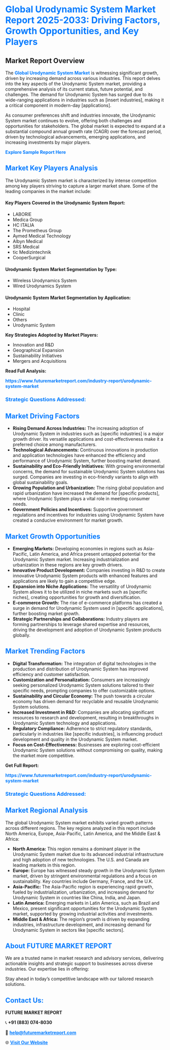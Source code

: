 <h1 style="color: #007BFF;">Global Urodynamic System Market Report 2025-2033: Driving Factors, Growth Opportunities, and Key Players</h1>

<section id="overview">
<h2>Market Report Overview</h2>
<p>The <a href="https://www.futuremarketreport.com/industry-report/urodynamic-system-market" style="color: #007BFF; text-decoration: none;"><strong>Global Urodynamic System Market</strong></a> is witnessing significant growth, driven by increasing demand across various industries. This report delves into the key aspects of the Urodynamic System market, providing a comprehensive analysis of its current status, future potential, and challenges. The demand for Urodynamic System has surged due to its wide-ranging applications in industries such as [insert industries], making it a critical component in modern-day [applications].</p>
<p>As consumer preferences shift and industries innovate, the Urodynamic System market continues to evolve, offering both challenges and opportunities for stakeholders. The global market is expected to expand at a substantial compound annual growth rate (CAGR) over the forecast period, driven by technological advancements, emerging applications, and increasing investments by major players.</p>
</section>

<section id="overview">
<p><a href="https://www.futuremarketreport.com/request-sample/reportId=123575" style="color: #007BFF; text-decoration: none;"><strong>Explore Sample Report Here</strong></a></p>
</section>

<section id="key-players">
<h2 style="color: #007BFF;">Market Key Players Analysis</h2>
<p>The Urodynamic System market is characterized by intense competition among key players striving to capture a larger market share. Some of the leading companies in the market include:</p>
<h4>Key Players Covered in the Urodynamic System Report:</h4>
<ul><li>LABORIE</li><li>Medica Group</li><li>HC ITALIA</li><li>The Prometheus Group</li><li>Aymed Medical Technology</li><li>Albyn Medical</li><li>SRS Medical</li><li>tic Medizintechnik</li><li>CooperSurgical</li></ul>
<h4>Urodynamic System Market Segmentation by Type:</h4>
<ul><li>Wireless Urodynamics System</li><li>Wired Urodynamics System</li></ul>

<h4>Urodynamic System Market Segmentation by Application:</h4>
<ul><li>Hospital</li><li>Clinic</li><li>Others</li><li>Urodynamic System</li></ul>
<p><strong>Key Strategies Adopted by Market Players:</strong></p>
<ul>
<li>Innovation and R&D</li>
<li>Geographical Expansion</li>
<li>Sustainability Initiatives</li>
<li>Mergers and Acquisitions</li>
</ul>
</section>

<section>
<p><strong>Read Full Analysis: </strong></p><a href="https://www.futuremarketreport.com/industry-report/urodynamic-system-market" style="color: #007BFF; text-decoration: none;"><strong>https://www.futuremarketreport.com/industry-report/urodynamic-system-market</strong></a>
<h3 style="color: #007BFF;">Strategic Questions Addressed:</h3>
</section>

<section id="driving-factors">
<h2 style="color: #007BFF;">Market Driving Factors</h2>
<ul>
<li><strong>Rising Demand Across Industries:</strong> The increasing adoption of Urodynamic System in industries such as [specific industries] is a major growth driver. Its versatile applications and cost-effectiveness make it a preferred choice among manufacturers.</li>
<li><strong>Technological Advancements:</strong> Continuous innovations in production and application technologies have enhanced the efficiency and performance of Urodynamic System, further boosting market demand.</li>
<li><strong>Sustainability and Eco-Friendly Initiatives:</strong> With growing environmental concerns, the demand for sustainable Urodynamic System solutions has surged. Companies are investing in eco-friendly variants to align with global sustainability goals.</li>
<li><strong>Growing Population and Urbanization:</strong> The rising global population and rapid urbanization have increased the demand for [specific products], where Urodynamic System plays a vital role in meeting consumer needs.</li>
<li><strong>Government Policies and Incentives:</strong> Supportive government regulations and incentives for industries using Urodynamic System have created a conducive environment for market growth.</li>
</ul>
</section>

<section id="growth-opportunities">
<h2 style="color: #007BFF;">Market Growth Opportunities</h2>
<ul>
<li><strong>Emerging Markets:</strong> Developing economies in regions such as Asia-Pacific, Latin America, and Africa present untapped potential for the Urodynamic System market. Increasing industrialization and urbanization in these regions are key growth drivers.</li>
<li><strong>Innovative Product Development:</strong> Companies investing in R&D to create innovative Urodynamic System products with enhanced features and applications are likely to gain a competitive edge.</li>
<li><strong>Expansion into Niche Applications:</strong> The versatility of Urodynamic System allows it to be utilized in niche markets such as [specific niches], creating opportunities for growth and diversification.</li>
<li><strong>E-commerce Growth:</strong> The rise of e-commerce platforms has created a surge in demand for Urodynamic System used in [specific applications], further boosting market growth.</li>
<li><strong>Strategic Partnerships and Collaborations:</strong> Industry players are forming partnerships to leverage shared expertise and resources, driving the development and adoption of Urodynamic System products globally.</li>
</ul>
</section>

<section id="trending-factors">
<h2 style="color: #007BFF;">Market Trending Factors</h2>
<ul>
<li><strong>Digital Transformation:</strong> The integration of digital technologies in the production and distribution of Urodynamic System has improved efficiency and customer satisfaction.</li>
<li><strong>Customization and Personalization:</strong> Consumers are increasingly seeking personalized Urodynamic System solutions tailored to their specific needs, prompting companies to offer customizable options.</li>
<li><strong>Sustainability and Circular Economy:</strong> The push towards a circular economy has driven demand for recyclable and reusable Urodynamic System solutions.</li>
<li><strong>Increased Investment in R&D:</strong> Companies are allocating significant resources to research and development, resulting in breakthroughs in Urodynamic System technology and applications.</li>
<li><strong>Regulatory Compliance:</strong> Adherence to strict regulatory standards, particularly in industries like [specific industries], is influencing product development and quality in the Urodynamic System market.</li>
<li><strong>Focus on Cost-Effectiveness:</strong> Businesses are exploring cost-efficient Urodynamic System solutions without compromising on quality, making the market more competitive.</li>
</ul>
</section>

<section>
<p><strong>Get Full Report: </strong></p><a href="https://www.futuremarketreport.com/industry-report/urodynamic-system-market" style="color: #007BFF; text-decoration: none;"><strong>https://www.futuremarketreport.com/industry-report/urodynamic-system-market</strong></a>
<h3 style="color: #007BFF;">Strategic Questions Addressed:</h3>
</section>


<section id="regional-analysis">
<h2 style="color: #007BFF;">Market Regional Analysis</h2>
<p>The global Urodynamic System market exhibits varied growth patterns across different regions. The key regions analyzed in this report include North America, Europe, Asia-Pacific, Latin America, and the Middle East & Africa:</p>
<ul>
<li><strong>North America:</strong> This region remains a dominant player in the Urodynamic System market due to its advanced industrial infrastructure and high adoption of new technologies. The U.S. and Canada are leading markets in this region.</li>
<li><strong>Europe:</strong> Europe has witnessed steady growth in the Urodynamic System market, driven by stringent environmental regulations and a focus on sustainability. Key countries include Germany, France, and the U.K.</li>
<li><strong>Asia-Pacific:</strong> The Asia-Pacific region is experiencing rapid growth, fueled by industrialization, urbanization, and increasing demand for Urodynamic System in countries like China, India, and Japan.</li>
<li><strong>Latin America:</strong> Emerging markets in Latin America, such as Brazil and Mexico, present significant opportunities for the Urodynamic System market, supported by growing industrial activities and investments.</li>
<li><strong>Middle East & Africa:</strong> The region’s growth is driven by expanding industries, infrastructure development, and increasing demand for Urodynamic System in sectors like [specific sectors].</li>
</ul>
</section>

<footer>
<h2 style="color: #007BFF;">About FUTURE MARKET REPORT</h2>
<p>We are a trusted name in market research and advisory services, delivering actionable insights and strategic support to businesses across diverse industries. Our expertise lies in offering:</p>

<p>Stay ahead in today’s competitive landscape with our tailored research solutions.</p>

<h2 style="color: #007BFF;">Contact Us:</h2>
<p><strong>FUTURE MARKET REPORT</strong></p>
<p>📞 <strong>+91 (883) 074-8030</strong></p>
<p>📧 <strong><a href="mailto:help@futuremarketreport.com" style="color: #007BFF;">help@futuremarketreport.com</a></strong></p>
<p>🌐 <strong><a href="https://www.futuremarketreport.com/" style="color: #007BFF;">Visit Our Website</a></strong></p>
</footer>